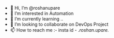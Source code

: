 - 👋 Hi, I’m @roshanupare
- 👀 I’m interested in Automation 
- 🌱 I’m currently learning ..
- 💞️ I’m looking to collaborate on DevOps Project
- 📫 How to reach me :- insta id - _.roshan.upare._

<!---
roshanupare/roshanupare is a ✨ special ✨ repository because its `README.md` (this file) appears on your GitHub profile.
You can click the Preview link to take a look at your changes.
--->
